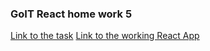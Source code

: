 ### GoIT React home work 5

[Link to the task](https://github.com/goitacademy/react-homework/tree/master/homework-05)
[Link to the working React App](https://mykh-home-work5.netlify.com/)
